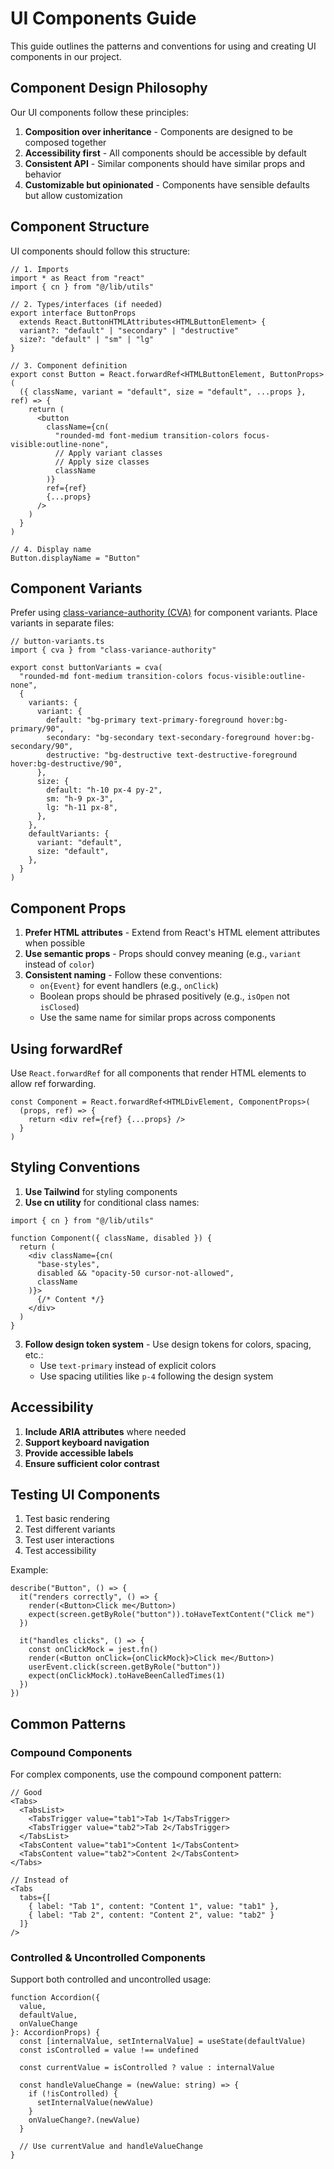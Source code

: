 # UI Components Guide

This guide outlines the patterns and conventions for using and creating UI components in our project.

## Component Design Philosophy

Our UI components follow these principles:

1. **Composition over inheritance** - Components are designed to be composed together
2. **Accessibility first** - All components should be accessible by default
3. **Consistent API** - Similar components should have similar props and behavior
4. **Customizable but opinionated** - Components have sensible defaults but allow customization

## Component Structure

UI components should follow this structure:

```tsx
// 1. Imports
import * as React from "react"
import { cn } from "@/lib/utils"

// 2. Types/interfaces (if needed)
export interface ButtonProps
  extends React.ButtonHTMLAttributes<HTMLButtonElement> {
  variant?: "default" | "secondary" | "destructive"
  size?: "default" | "sm" | "lg"
}

// 3. Component definition
export const Button = React.forwardRef<HTMLButtonElement, ButtonProps>(
  ({ className, variant = "default", size = "default", ...props }, ref) => {
    return (
      <button
        className={cn(
          "rounded-md font-medium transition-colors focus-visible:outline-none",
          // Apply variant classes
          // Apply size classes
          className
        )}
        ref={ref}
        {...props}
      />
    )
  }
)

// 4. Display name
Button.displayName = "Button"
```

## Component Variants

Prefer using [class-variance-authority (CVA)](https://cva.style/docs) for component variants. Place variants in separate files:

```tsx
// button-variants.ts
import { cva } from "class-variance-authority"

export const buttonVariants = cva(
  "rounded-md font-medium transition-colors focus-visible:outline-none",
  {
    variants: {
      variant: {
        default: "bg-primary text-primary-foreground hover:bg-primary/90",
        secondary: "bg-secondary text-secondary-foreground hover:bg-secondary/90",
        destructive: "bg-destructive text-destructive-foreground hover:bg-destructive/90",
      },
      size: {
        default: "h-10 px-4 py-2",
        sm: "h-9 px-3",
        lg: "h-11 px-8",
      },
    },
    defaultVariants: {
      variant: "default",
      size: "default",
    },
  }
)
```

## Component Props

1. **Prefer HTML attributes** - Extend from React's HTML element attributes when possible
2. **Use semantic props** - Props should convey meaning (e.g., `variant` instead of `color`)
3. **Consistent naming** - Follow these conventions:
   - `on{Event}` for event handlers (e.g., `onClick`)
   - Boolean props should be phrased positively (e.g., `isOpen` not `isClosed`)
   - Use the same name for similar props across components

## Using forwardRef

Use `React.forwardRef` for all components that render HTML elements to allow ref forwarding.

```tsx
const Component = React.forwardRef<HTMLDivElement, ComponentProps>(
  (props, ref) => {
    return <div ref={ref} {...props} />
  }
)
```

## Styling Conventions

1. **Use Tailwind** for styling components
2. **Use cn utility** for conditional class names:

```tsx
import { cn } from "@/lib/utils"

function Component({ className, disabled }) {
  return (
    <div className={cn(
      "base-styles",
      disabled && "opacity-50 cursor-not-allowed",
      className
    )}>
      {/* Content */}
    </div>
  )
}
```

3. **Follow design token system** - Use design tokens for colors, spacing, etc.:
   - Use `text-primary` instead of explicit colors
   - Use spacing utilities like `p-4` following the design system

## Accessibility

1. **Include ARIA attributes** where needed
2. **Support keyboard navigation**
3. **Provide accessible labels**
4. **Ensure sufficient color contrast**

## Testing UI Components

1. Test basic rendering
2. Test different variants
3. Test user interactions
4. Test accessibility

Example:

```tsx
describe("Button", () => {
  it("renders correctly", () => {
    render(<Button>Click me</Button>)
    expect(screen.getByRole("button")).toHaveTextContent("Click me")
  })

  it("handles clicks", () => {
    const onClickMock = jest.fn()
    render(<Button onClick={onClickMock}>Click me</Button>)
    userEvent.click(screen.getByRole("button"))
    expect(onClickMock).toHaveBeenCalledTimes(1)
  })
})
```

## Common Patterns

### Compound Components

For complex components, use the compound component pattern:

```tsx
// Good
<Tabs>
  <TabsList>
    <TabsTrigger value="tab1">Tab 1</TabsTrigger>
    <TabsTrigger value="tab2">Tab 2</TabsTrigger>
  </TabsList>
  <TabsContent value="tab1">Content 1</TabsContent>
  <TabsContent value="tab2">Content 2</TabsContent>
</Tabs>

// Instead of
<Tabs 
  tabs={[
    { label: "Tab 1", content: "Content 1", value: "tab1" },
    { label: "Tab 2", content: "Content 2", value: "tab2" }
  ]} 
/>
```

### Controlled & Uncontrolled Components

Support both controlled and uncontrolled usage:

```tsx
function Accordion({ 
  value, 
  defaultValue, 
  onValueChange 
}: AccordionProps) {
  const [internalValue, setInternalValue] = useState(defaultValue)
  const isControlled = value !== undefined
  
  const currentValue = isControlled ? value : internalValue
  
  const handleValueChange = (newValue: string) => {
    if (!isControlled) {
      setInternalValue(newValue)
    }
    onValueChange?.(newValue)
  }
  
  // Use currentValue and handleValueChange
}
``` 